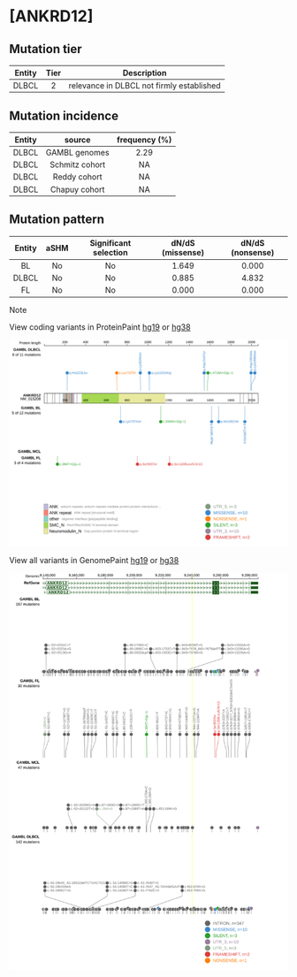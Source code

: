 # [ANKRD12]

## Mutation tier

|Entity|Tier|Description                              |
|:------:|:----:|-----------------------------------------|
|DLBCL |2   |relevance in DLBCL not firmly established|
## Mutation incidence

|Entity|source        |frequency (%)|
|:------:|:--------------:|:-------------:|
|DLBCL |GAMBL genomes |2.29         |
|DLBCL |Schmitz cohort|  NA         |
|DLBCL |Reddy cohort  |  NA         |
|DLBCL |Chapuy cohort |  NA         |

## Mutation pattern

|Entity|aSHM|Significant selection|dN/dS (missense)|dN/dS (nonsense)|
|:------:|:----:|:---------------------:|:----------------:|:----------------:|
|BL    |No  |No                   |1.649           |0.000           |
|DLBCL |No  |No                   |0.885           |4.832           |
|FL    |No  |No                   |0.000           |0.000           |


> [!NOTE]
View coding variants in ProteinPaint [hg19](https://www.bcgsc.ca/downloads/morinlab/GAMBL/test/genes/ANKRD12_protein.html)  or [hg38](https://www.bcgsc.ca/downloads/morinlab/GAMBL/test/genes/ANKRD12_protein_hg38.html)

![image](images/proteinpaint/ANKRD12_NM_015208.svg)

View all variants in GenomePaint [hg19](https://www.bcgsc.ca/downloads/morinlab/GAMBL/test/genes/ANKRD12.html)  or [hg38](https://www.bcgsc.ca/downloads/morinlab/GAMBL/test/genes/ANKRD12_hg38.html)

![image](images/proteinpaint/ANKRD12.svg)
